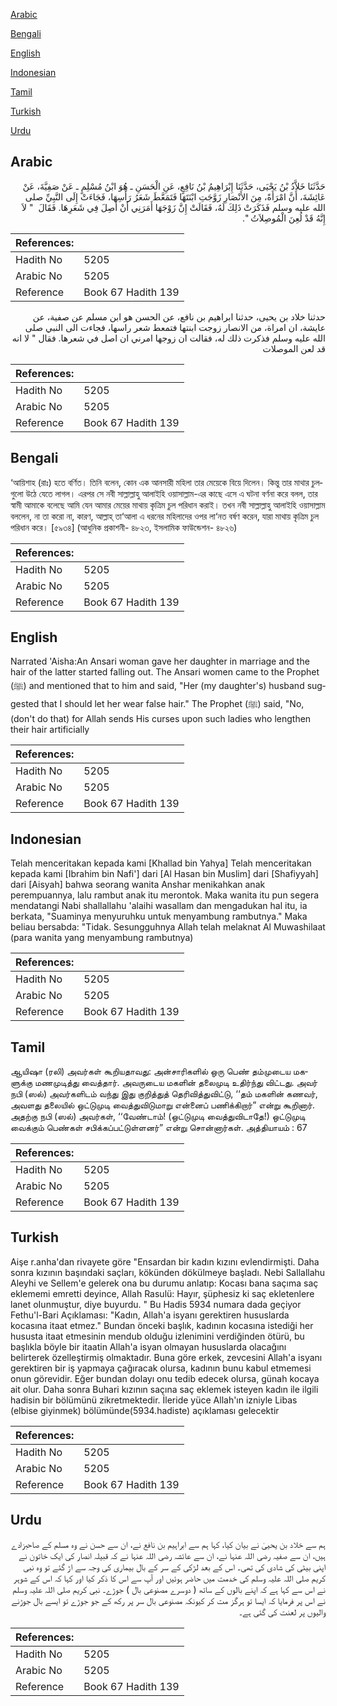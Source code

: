 [Arabic](#arabic)

[Bengali](#bengali)

[English](#english)

[Indonesian](#indonesian)

[Tamil](#tamil)

[Turkish](#turkish)

[Urdu](#urdu)

## Arabic


<div dir="rtl" lang="ar" style={{fontSize:'larger',backgroundColor:'#f8f9fa',padding:20}}>
حَدَّثَنَا خَلاَّدُ بْنُ يَحْيَى، حَدَّثَنَا إِبْرَاهِيمُ بْنُ نَافِعٍ، عَنِ الْحَسَنِ ـ هُوَ ابْنُ مُسْلِمٍ ـ عَنْ صَفِيَّةَ، عَنْ عَائِشَةَ، أَنَّ امْرَأَةً، مِنَ الأَنْصَارِ زَوَّجَتِ ابْنَتَهَا فَتَمَعَّطَ شَعَرُ رَأْسِهَا، فَجَاءَتْ إِلَى النَّبِيِّ صلى الله عليه وسلم فَذَكَرَتْ ذَلِكَ لَهُ، فَقَالَتْ إِنَّ زَوْجَهَا أَمَرَنِي أَنْ أَصِلَ فِي شَعَرِهَا‏.‏ فَقَالَ ‏ "‏ لاَ إِنَّهُ قَدْ لُعِنَ الْمُوصِلاَتُ ‏"‏‏.‏
</div>
<div style={{backgroundColor:'#f8f9fa',padding:20, marginBottom: 10}}><table> <thead> <tr> <th>References:</th> <th></th> </tr> </thead> <tbody><tr><td>Hadith No</td><td>5205</td></tr><tr><td>Arabic No</td><td>5205</td></tr><tr><td>Reference</td><td>Book 67 Hadith 139</td></tr></tbody></table></div>


<div dir="rtl" lang="ar" style={{fontSize:'larger',backgroundColor:'#f8f9fa',padding:20}}>
حدثنا خلاد بن يحيى، حدثنا ابراهيم بن نافع، عن الحسن هو ابن مسلم عن صفية، عن عايشة، ان امراة، من الانصار زوجت ابنتها فتمعط شعر راسها، فجاءت الى النبي صلى الله عليه وسلم فذكرت ذلك له، فقالت ان زوجها امرني ان اصل في شعرها. فقال " لا انه قد لعن الموصلات
</div>
<div style={{backgroundColor:'#f8f9fa',padding:20, marginBottom: 10}}><table> <thead> <tr> <th>References:</th> <th></th> </tr> </thead> <tbody><tr><td>Hadith No</td><td>5205</td></tr><tr><td>Arabic No</td><td>5205</td></tr><tr><td>Reference</td><td>Book 67 Hadith 139</td></tr></tbody></table></div>

## Bengali


<div dir="ltr" lang="bn" style={{fontSize:'larger',backgroundColor:'#f8f9fa',padding:20}}>
‘আয়িশাহ (রাঃ) হতে বর্ণিত। তিনি বলেন, কোন এক আনসারী মহিলা তার মেয়েকে বিয়ে দিলেন। কিন্তু তার মাথার চুলগুলো উঠে যেতে লাগল। এরপর সে নবী সাল্লাল্লাহু আলাইহি ওয়াসাল্লাম-এর কাছে এসে এ ঘটনা বর্ণনা করে বলল, তার স্বামী আমাকে বলেছে আমি যেন আমার মেয়ের মাথায় কৃত্রিম চুল পরিধান করাই। তখন নবী সাল্লাল্লাহু আলাইহি ওয়াসাল্লাম বললেন, না তা করো না, কারণ, আল্লাহ্ তা‘আলা এ ধরনের মহিলাদের ওপর লা‘নত বর্ষণ করেন, যারা মাথায় কৃত্রিম চুল পরিধান করে। [৫৯৩৪] (আধুনিক প্রকাশনী- ৪৮২৩, ইসলামিক ফাউন্ডেশন- ৪৮২৬)
</div>
<div style={{backgroundColor:'#f8f9fa',padding:20, marginBottom: 10}}><table> <thead> <tr> <th>References:</th> <th></th> </tr> </thead> <tbody><tr><td>Hadith No</td><td>5205</td></tr><tr><td>Arabic No</td><td>5205</td></tr><tr><td>Reference</td><td>Book 67 Hadith 139</td></tr></tbody></table></div>

## English


<div dir="ltr" lang="en" style={{fontSize:'larger',backgroundColor:'#f8f9fa',padding:20}}>
Narrated 'Aisha:An Ansari woman gave her daughter in marriage and the hair of the latter started falling out. The Ansari women came to the Prophet (ﷺ) and mentioned that to him and said, "Her (my daughter's) husband suggested that I should let her wear false hair." The Prophet (ﷺ) said, "No, (don't do that) for Allah sends His curses upon such ladies who lengthen their hair artificially
</div>
<div style={{backgroundColor:'#f8f9fa',padding:20, marginBottom: 10}}><table> <thead> <tr> <th>References:</th> <th></th> </tr> </thead> <tbody><tr><td>Hadith No</td><td>5205</td></tr><tr><td>Arabic No</td><td>5205</td></tr><tr><td>Reference</td><td>Book 67 Hadith 139</td></tr></tbody></table></div>

## Indonesian


<div dir="ltr" lang="id" style={{fontSize:'larger',backgroundColor:'#f8f9fa',padding:20}}>
Telah menceritakan kepada kami [Khallad bin Yahya] Telah menceritakan kepada kami [Ibrahim bin Nafi'] dari [Al Hasan bin Muslim] dari [Shafiyyah] dari [Aisyah] bahwa seorang wanita Anshar menikahkan anak perempuannya, lalu rambut anak itu merontok. Maka wanita itu pun segera mendatangi Nabi shallallahu 'alaihi wasallam dan mengadukan hal itu, ia berkata, "Suaminya menyuruhku untuk menyambung rambutnya." Maka beliau bersabda: "Tidak. Sesungguhnya Allah telah melaknat Al Muwashilaat (para wanita yang menyambung rambutnya)
</div>
<div style={{backgroundColor:'#f8f9fa',padding:20, marginBottom: 10}}><table> <thead> <tr> <th>References:</th> <th></th> </tr> </thead> <tbody><tr><td>Hadith No</td><td>5205</td></tr><tr><td>Arabic No</td><td>5205</td></tr><tr><td>Reference</td><td>Book 67 Hadith 139</td></tr></tbody></table></div>

## Tamil


<div dir="ltr" lang="ta" style={{fontSize:'larger',backgroundColor:'#f8f9fa',padding:20}}>
ஆயிஷா (ரலி) அவர்கள் கூறியதாவது: அன்சாரிகளில் ஒரு பெண் தம்முடைய மகளுக்கு மணமுடித்து வைத்தார். அவருடைய மகளின் தலைமுடி உதிர்ந்து விட்டது. அவர் நபி (ஸல்) அவர்களிடம் வந்து இது குறித்துத் தெரிவித்துவிட்டு, ‘‘தம் மகளின் கணவர், அவளது தலையில் ஒட்டுமுடி வைத்துவிடுமாறு என்னைப் பணிக்கிறார்” என்று கூறினார். அதற்கு நபி (ஸல்) அவர்கள், ‘‘வேண்டாம்! (ஒட்டுமுடி வைத்துவிடாதே!) ஒட்டுமுடி வைக்கும் பெண்கள் சபிக்கப்பட்டுள்ளனர்” என்று சொன்னார்கள். அத்தியாயம் : 67
</div>
<div style={{backgroundColor:'#f8f9fa',padding:20, marginBottom: 10}}><table> <thead> <tr> <th>References:</th> <th></th> </tr> </thead> <tbody><tr><td>Hadith No</td><td>5205</td></tr><tr><td>Arabic No</td><td>5205</td></tr><tr><td>Reference</td><td>Book 67 Hadith 139</td></tr></tbody></table></div>

## Turkish


<div dir="ltr" lang="tr" style={{fontSize:'larger',backgroundColor:'#f8f9fa',padding:20}}>
Aişe r.anha'dan rivayete göre "Ensardan bir kadın kızını evlendirmişti. Daha sonra kızının başındaki saçları, kökünden dökülmeye başladı. Nebi Sallallahu Aleyhi ve Sellem'e gelerek ona bu durumu anlatıp: Kocası bana saçıma saç eklememi emretti deyince, Allah Rasulü: Hayır, şüphesiz ki saç ekletenlere lanet oIunmuştur, diye buyurdu. " Bu Hadis 5934 numara dada geçiyor Fethu'l-Bari Açıklaması: "Kadın, Allah'a isyanı gerektiren hususlarda kocasına itaat etmez." Bundan önceki başlık, kadının kocasına istediği her hususta itaat etmesinin mendub olduğu izlenimini verdiğinden ötürü, bu başlıkla böyle bir itaatin Allah'a isyan olmayan hususlarda olacağını belirterek özelleştirmiş olmaktadır. Buna göre erkek, zevcesini Allah'a isyanı gerektiren bir iş yapmaya çağıracak olursa, kadının bunu kabul etmemesi onun görevidir. Eğer bundan dolayı onu tedib edecek olursa, günah kocaya ait olur. Daha sonra Buhari kızının saçına saç eklemek isteyen kadın ile ilgili hadisin bir bölümünü zikretmektedir. İleride yüce Allah'ın izniyle Libas (elbise giyinmek) bölümünde(5934.hadiste) açıklaması gelecektir
</div>
<div style={{backgroundColor:'#f8f9fa',padding:20, marginBottom: 10}}><table> <thead> <tr> <th>References:</th> <th></th> </tr> </thead> <tbody><tr><td>Hadith No</td><td>5205</td></tr><tr><td>Arabic No</td><td>5205</td></tr><tr><td>Reference</td><td>Book 67 Hadith 139</td></tr></tbody></table></div>

## Urdu


<div dir="rtl" lang="ur" style={{fontSize:'larger',backgroundColor:'#f8f9fa',padding:20}}>
ہم سے خلاد بن یحییٰ نے بیان کیا، کہا ہم سے ابراہیم بن نافع نے، ان سے حسن نے وہ مسلم کے صاحبزادے ہیں، ان سے صفیہ رضی اللہ عنہا نے، ان سے عائشہ رضی اللہ عنہا نے کہ قبیلہ انصار کی ایک خاتون نے اپنی بیٹی کی شادی کی تھی۔ اس کے بعد لڑکی کے سر کے بال بیماری کی وجہ سے اڑ گئے تو وہ نبی کریم صلی اللہ علیہ وسلم کی خدمت میں حاضر ہوئیں اور آپ سے اس کا ذکر کیا اور کہا کہ اس کے شوہر نے اس سے کہا ہے کہ اپنے بالوں کے ساتھ ( دوسرے مصنوعی بال ) جوڑے۔ نبی کریم صلی اللہ علیہ وسلم نے اس پر فرمایا کہ ایسا تو ہرگز مت کر کیونکہ مصنوعی بال سر پر رکھ کے جو جوڑے تو ایسے بال جوڑنے والیوں پر لعنت کی گئی ہے۔
</div>
<div style={{backgroundColor:'#f8f9fa',padding:20, marginBottom: 10}}><table> <thead> <tr> <th>References:</th> <th></th> </tr> </thead> <tbody><tr><td>Hadith No</td><td>5205</td></tr><tr><td>Arabic No</td><td>5205</td></tr><tr><td>Reference</td><td>Book 67 Hadith 139</td></tr></tbody></table></div>